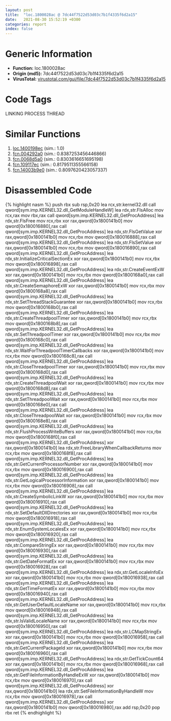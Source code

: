 ```yaml
---
layout: post
title:  "loc.1800028ac @ 7dc44f7522d53d03c7b1f4335f6d2a15"
date:   2021-08-30 15:52:19 +0300
categories: report
index: false
---
```


# Generic Information
- **Function:** loc.1800028ac
- **Origin (md5):** 7dc44f7522d53d03c7b1f4335f6d2a15
- **VirusTotal:** [virustotal.com/gui/file/7dc44f7522d53d03c7b1f4335f6d2a15][virustotal_ref]

# Code Tags
<span class="tag" id="LINKING">LINKING</span>
<span class="tag" id="PROCESS">PROCESS</span>
<span class="tag" id="THREAD">THREAD</span>


# Similar Functions

1. [loc.1400198ec][similar_1_ref] (sim.: 1.0)
2. [fcn.004292a0][similar_2_ref] (sim.: 0.8387253456446866)
3. [fcn.0068d5a0][similar_3_ref] (sim.: 0.8303616651695198)
4. [fcn.109117ec][similar_4_ref] (sim.: 0.8179511355566158)
5. [fcn.14003b9e0][similar_5_ref] (sim.: 0.8097620423057337)


# Disassembled Code

{% highlight nasm %}
push rbx
sub rsp,0x20
lea rcx,str.kernel32.dll
call qword[sym.imp.KERNEL32.dll_GetModuleHandleW]
lea rdx,str.FlsAlloc
mov rcx,rax
mov rbx,rax
call qword[sym.imp.KERNEL32.dll_GetProcAddress]
lea rdx,str.FlsFree
mov rcx,rbx
xor rax,qword[0x1800141b0]
mov qword[0x180016880],rax
call qword[sym.imp.KERNEL32.dll_GetProcAddress]
lea rdx,str.FlsGetValue
xor rax,qword[0x1800141b0]
mov rcx,rbx
mov qword[0x180016888],rax
call qword[sym.imp.KERNEL32.dll_GetProcAddress]
lea rdx,str.FlsSetValue
xor rax,qword[0x1800141b0]
mov rcx,rbx
mov qword[0x180016890],rax
call qword[sym.imp.KERNEL32.dll_GetProcAddress]
lea rdx,str.InitializeCriticalSectionEx
xor rax,qword[0x1800141b0]
mov rcx,rbx
mov qword[0x180016898],rax
call qword[sym.imp.KERNEL32.dll_GetProcAddress]
lea rdx,str.CreateEventExW
xor rax,qword[0x1800141b0]
mov rcx,rbx
mov qword[0x1800168a0],rax
call qword[sym.imp.KERNEL32.dll_GetProcAddress]
lea rdx,str.CreateSemaphoreExW
xor rax,qword[0x1800141b0]
mov rcx,rbx
mov qword[0x1800168a8],rax
call qword[sym.imp.KERNEL32.dll_GetProcAddress]
lea rdx,str.SetThreadStackGuarantee
xor rax,qword[0x1800141b0]
mov rcx,rbx
mov qword[0x1800168b0],rax
call qword[sym.imp.KERNEL32.dll_GetProcAddress]
lea rdx,str.CreateThreadpoolTimer
xor rax,qword[0x1800141b0]
mov rcx,rbx
mov qword[0x1800168b8],rax
call qword[sym.imp.KERNEL32.dll_GetProcAddress]
lea rdx,str.SetThreadpoolTimer
xor rax,qword[0x1800141b0]
mov rcx,rbx
mov qword[0x1800168c0],rax
call qword[sym.imp.KERNEL32.dll_GetProcAddress]
lea rdx,str.WaitForThreadpoolTimerCallbacks
xor rax,qword[0x1800141b0]
mov rcx,rbx
mov qword[0x1800168c8],rax
call qword[sym.imp.KERNEL32.dll_GetProcAddress]
lea rdx,str.CloseThreadpoolTimer
xor rax,qword[0x1800141b0]
mov rcx,rbx
mov qword[0x1800168d0],rax
call qword[sym.imp.KERNEL32.dll_GetProcAddress]
lea rdx,str.CreateThreadpoolWait
xor rax,qword[0x1800141b0]
mov rcx,rbx
mov qword[0x1800168d8],rax
call qword[sym.imp.KERNEL32.dll_GetProcAddress]
lea rdx,str.SetThreadpoolWait
xor rax,qword[0x1800141b0]
mov rcx,rbx
mov qword[0x1800168e0],rax
call qword[sym.imp.KERNEL32.dll_GetProcAddress]
lea rdx,str.CloseThreadpoolWait
xor rax,qword[0x1800141b0]
mov rcx,rbx
mov qword[0x1800168e8],rax
call qword[sym.imp.KERNEL32.dll_GetProcAddress]
lea rdx,str.FlushProcessWriteBuffers
xor rax,qword[0x1800141b0]
mov rcx,rbx
mov qword[0x1800168f0],rax
call qword[sym.imp.KERNEL32.dll_GetProcAddress]
xor rax,qword[0x1800141b0]
lea rdx,str.FreeLibraryWhenCallbackReturns
mov rcx,rbx
mov qword[0x1800168f8],rax
call qword[sym.imp.KERNEL32.dll_GetProcAddress]
lea rdx,str.GetCurrentProcessorNumber
xor rax,qword[0x1800141b0]
mov rcx,rbx
mov qword[0x180016900],rax
call qword[sym.imp.KERNEL32.dll_GetProcAddress]
lea rdx,str.GetLogicalProcessorInformation
xor rax,qword[0x1800141b0]
mov rcx,rbx
mov qword[0x180016908],rax
call qword[sym.imp.KERNEL32.dll_GetProcAddress]
lea rdx,str.CreateSymbolicLinkW
xor rax,qword[0x1800141b0]
mov rcx,rbx
mov qword[0x180016910],rax
call qword[sym.imp.KERNEL32.dll_GetProcAddress]
lea rdx,str.SetDefaultDllDirectories
xor rax,qword[0x1800141b0]
mov rcx,rbx
mov qword[0x180016918],rax
call qword[sym.imp.KERNEL32.dll_GetProcAddress]
lea rdx,str.EnumSystemLocalesEx
xor rax,qword[0x1800141b0]
mov rcx,rbx
mov qword[0x180016920],rax
call qword[sym.imp.KERNEL32.dll_GetProcAddress]
lea rdx,str.CompareStringEx
xor rax,qword[0x1800141b0]
mov rcx,rbx
mov qword[0x180016930],rax
call qword[sym.imp.KERNEL32.dll_GetProcAddress]
lea rdx,str.GetDateFormatEx
xor rax,qword[0x1800141b0]
mov rcx,rbx
mov qword[0x180016928],rax
call qword[sym.imp.KERNEL32.dll_GetProcAddress]
lea rdx,str.GetLocaleInfoEx
xor rax,qword[0x1800141b0]
mov rcx,rbx
mov qword[0x180016938],rax
call qword[sym.imp.KERNEL32.dll_GetProcAddress]
lea rdx,str.GetTimeFormatEx
xor rax,qword[0x1800141b0]
mov rcx,rbx
mov qword[0x180016940],rax
call qword[sym.imp.KERNEL32.dll_GetProcAddress]
lea rdx,str.GetUserDefaultLocaleName
xor rax,qword[0x1800141b0]
mov rcx,rbx
mov qword[0x180016948],rax
call qword[sym.imp.KERNEL32.dll_GetProcAddress]
lea rdx,str.IsValidLocaleName
xor rax,qword[0x1800141b0]
mov rcx,rbx
mov qword[0x180016950],rax
call qword[sym.imp.KERNEL32.dll_GetProcAddress]
lea rdx,str.LCMapStringEx
xor rax,qword[0x1800141b0]
mov rcx,rbx
mov qword[0x180016958],rax
call qword[sym.imp.KERNEL32.dll_GetProcAddress]
lea rdx,str.GetCurrentPackageId
xor rax,qword[0x1800141b0]
mov rcx,rbx
mov qword[0x180016960],rax
call qword[sym.imp.KERNEL32.dll_GetProcAddress]
lea rdx,str.GetTickCount64
xor rax,qword[0x1800141b0]
mov rcx,rbx
mov qword[0x180016968],rax
call qword[sym.imp.KERNEL32.dll_GetProcAddress]
lea rdx,str.GetFileInformationByHandleExW
xor rax,qword[0x1800141b0]
mov rcx,rbx
mov qword[0x180016970],rax
call qword[sym.imp.KERNEL32.dll_GetProcAddress]
xor rax,qword[0x1800141b0]
lea rdx,str.SetFileInformationByHandleW
mov rcx,rbx
mov qword[0x180016978],rax
call qword[sym.imp.KERNEL32.dll_GetProcAddress]
xor rax,qword[0x1800141b0]
mov qword[0x180016980],rax
add rsp,0x20
pop rbx
ret
{% endhighlight %}


[similar_1_ref]: /report/loc.1400198ec@c5b958b285b208bffd52d8455e15d93a
[similar_2_ref]: /report/fcn.004292a0@38d41d729f8f30faf0dd96f0c7acba4b
[similar_3_ref]: /report/fcn.0068d5a0@c92f0480e2fbc88393d2c65c08a235e0
[similar_4_ref]: /report/fcn.109117ec@89dc67d2f980e8488f97b1bf8cb24258
[similar_5_ref]: /report/fcn.14003b9e0@3bee9e0608c478ffce0d10559aae732b
[virustotal_ref]: https://www.virustotal.com/gui/file/7dc44f7522d53d03c7b1f4335f6d2a15